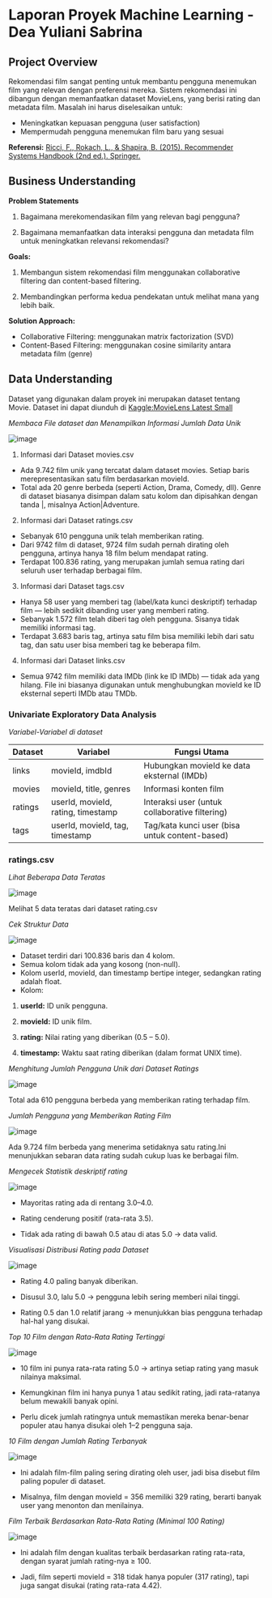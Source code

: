 # Laporan Proyek Machine Learning - Dea Yuliani Sabrina

## Project Overview

Rekomendasi film sangat penting untuk membantu pengguna menemukan film yang relevan dengan preferensi mereka.
Sistem rekomendasi ini dibangun dengan memanfaatkan dataset MovieLens, yang berisi rating dan metadata film.
Masalah ini harus diselesaikan untuk:
- Meningkatkan kepuasan pengguna (user satisfaction)
- Mempermudah pengguna menemukan film baru yang sesuai

**Referensi:** [Ricci, F., Rokach, L., & Shapira, B. (2015). Recommender Systems Handbook (2nd ed.). Springer.](https://doi.org/10.1007/978-1-4899-7637-6)

## Business Understanding

**Problem Statements**

1) Bagaimana merekomendasikan film yang relevan bagi pengguna?

2) Bagaimana memanfaatkan data interaksi pengguna dan metadata film untuk meningkatkan relevansi rekomendasi?

**Goals:**

1) Membangun sistem rekomendasi film menggunakan collaborative filtering dan content-based filtering.

2) Membandingkan performa kedua pendekatan untuk melihat mana yang lebih baik.


**Solution Approach:**
- Collaborative Filtering: menggunakan matrix factorization (SVD)
- Content-Based Filtering: menggunakan cosine similarity antara metadata film (genre)

## Data Understanding

Dataset yang digunakan dalam proyek ini merupakan dataset tentang Movie. Dataset ini dapat diunduh di [Kaggle:MovieLens Latest Small](https://www.kaggle.com/datasets/grouplens/movielens-latest-small)

*Membaca File dataset dan Menampilkan Informasi Jumlah Data Unik*

![image](https://github.com/user-attachments/assets/8cf14ec5-2874-4b29-be59-f87db6ae626d)

1. Informasi dari Dataset movies.csv
- Ada 9.742 film unik yang tercatat dalam dataset movies. Setiap baris merepresentasikan satu film berdasarkan movieId.
- Total ada 20 genre berbeda (seperti Action, Drama, Comedy, dll). Genre di dataset biasanya disimpan dalam satu kolom dan dipisahkan dengan tanda |, misalnya Action|Adventure.

2. Informasi dari Dataset ratings.csv
- Sebanyak 610 pengguna unik telah memberikan rating.
- Dari 9742 film di dataset, 9724 film sudah pernah dirating oleh pengguna, artinya hanya 18 film belum mendapat rating.
- Terdapat 100.836 rating, yang merupakan jumlah semua rating dari seluruh user terhadap berbagai film.

3. Informasi dari Dataset tags.csv
- Hanya 58 user yang memberi tag (label/kata kunci deskriptif) terhadap film — lebih sedikit dibanding user yang memberi rating.
- Sebanyak 1.572 film telah diberi tag oleh pengguna. Sisanya tidak memiliki informasi tag.
- Terdapat 3.683 baris tag, artinya satu film bisa memiliki lebih dari satu tag, dan satu user bisa memberi tag ke beberapa film.

4. Informasi dari Dataset links.csv
- Semua 9742 film memiliki data IMDb (link ke ID IMDb) — tidak ada yang hilang. File ini biasanya digunakan untuk menghubungkan movieId ke ID eksternal seperti IMDb atau TMDb.

### Univariate Exploratory Data Analysis

*Variabel-Variabel di dataset*

| Dataset   | Variabel | Fungsi Utama |
|-------------|-----------|------------|
| links     | movieId, imdbId   | Hubungkan movieId ke data eksternal (IMDb) |
| movies       | movieId, title, genres    | Informasi konten film |
| ratings     | userId, movieId, rating, timestamp    | Interaksi user (untuk collaborative filtering) |
|tags| userId, movieId, tag, timestamp|Tag/kata kunci user (bisa untuk content-based)|

### ratings.csv

*Lihat Beberapa Data Teratas*

![image](https://github.com/user-attachments/assets/83c04843-d2a4-40af-83e0-fcb4560021a4)

Melihat 5 data teratas dari dataset rating.csv

*Cek Struktur Data*

![image](https://github.com/user-attachments/assets/f1e6649a-8fff-4852-9fd0-9627031658f5)

- Dataset terdiri dari 100.836 baris dan 4 kolom.
- Semua kolom tidak ada yang kosong (non-null).
- Kolom userId, movieId, dan timestamp bertipe integer, sedangkan rating adalah float.
- Kolom:
1. **userId:** ID unik pengguna.

2. **movieId:** ID unik film.

3. **rating:** Nilai rating yang diberikan (0.5 – 5.0).

4. **timestamp:** Waktu saat rating diberikan (dalam format UNIX time).

*Menghitung Jumlah Pengguna Unik dari Dataset Ratings*

![image](https://github.com/user-attachments/assets/5d610b54-1909-406f-9fc7-4d012fddf37b)

Total ada 610 pengguna berbeda yang memberikan rating terhadap film.

*Jumlah Pengguna yang Memberikan Rating Film*

![image](https://github.com/user-attachments/assets/5ff56adb-1add-480d-9f58-5f5fe9b2b121)

Ada 9.724 film berbeda yang menerima setidaknya satu rating.Ini menunjukkan sebaran data rating sudah cukup luas ke berbagai film.

*Mengecek Statistik deskriptif rating*

![image](https://github.com/user-attachments/assets/b2be7936-3d3e-4f88-9210-05b7afbe8449)

- Mayoritas rating ada di rentang 3.0–4.0.

- Rating cenderung positif (rata-rata 3.5).

- Tidak ada rating di bawah 0.5 atau di atas 5.0 → data valid.

*Visualisasi Distribusi Rating pada Dataset*

![image](https://github.com/user-attachments/assets/751df2f7-f7bc-4949-b535-60773874f715)

- Rating 4.0 paling banyak diberikan.

- Disusul 3.0, lalu 5.0 → pengguna lebih sering memberi nilai tinggi.

- Rating 0.5 dan 1.0 relatif jarang → menunjukkan bias pengguna terhadap hal-hal yang disukai.

*Top 10 Film dengan Rata-Rata Rating Tertinggi*

![image](https://github.com/user-attachments/assets/52e0304e-f327-4cea-870a-1b8e0d09eb75)

- 10 film ini punya rata-rata rating 5.0 → artinya setiap rating yang masuk nilainya maksimal.

- Kemungkinan film ini hanya punya 1 atau sedikit rating, jadi rata-ratanya belum mewakili banyak opini.

- Perlu dicek jumlah ratingnya untuk memastikan mereka benar-benar populer atau hanya disukai oleh 1–2 pengguna saja.

*10 Film dengan Jumlah Rating Terbanyak*

![image](https://github.com/user-attachments/assets/0d209c45-005c-4efa-93b6-dc141e6527c7)

- Ini adalah film-film paling sering dirating oleh user, jadi bisa disebut film paling populer di dataset.

- Misalnya, film dengan movieId = 356 memiliki 329 rating, berarti banyak user yang menonton dan menilainya.

*Film Terbaik Berdasarkan Rata-Rata Rating (Minimal 100 Rating)*

![image](https://github.com/user-attachments/assets/78a52df1-a117-42ac-8f32-53a5c0fc6eba)

- Ini adalah film dengan kualitas terbaik berdasarkan rating rata-rata, dengan syarat jumlah rating-nya ≥ 100.

- Jadi, film seperti movieId = 318 tidak hanya populer (317 rating), tapi juga sangat disukai (rating rata-rata 4.42).












